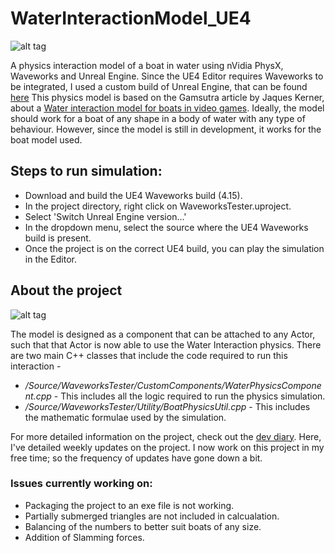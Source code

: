 # WaterInteractionModel_UE4

![alt tag](Screens/WaterInteractionModelScreen.png)

A physics interaction model of a boat in water using nVidia PhysX, Waveworks and Unreal Engine. Since the UE4 Editor requires Waveworks to be integrated, I used a custom build of Unreal Engine, that can be found [here](https://github.com/NvPhysX/UnrealEngine/tree/WaveWorks)
This physics model is based on the Gamsutra article by Jaques Kerner, about a [Water interaction model for boats in video games](https://www.gamasutra.com/view/news/237528/Water_interaction_model_for_boats_in_video_games.php).
Ideally, the model should work for a boat of any shape in a body of water with any type of behaviour. However, since the model is still in development, it works for the boat model used.

## Steps to run simulation:
- Download and build the UE4 Waveworks build (4.15).
- In the project directory, right click on WaveworksTester.uproject.
- Select 'Switch Unreal Engine version...'
- In the dropdown menu, select the source where the UE4 Waveworks build is present.
- Once the project is on the correct UE4 build, you can play the simulation in the Editor.

## About the project

![alt tag](Screens/WaterInteractionLatest.gif)

The model is designed as a component that can be attached to any Actor, such that that Actor is now able to use the Water Interaction physics.
There are two main C++ classes that include the code required to run this interaction -
- <i>/Source/WaveworksTester/CustomComponents/WaterPhysicsComponent.cpp</i> - This includes all the logic required to run the physics simulation.
- <i>/Source/WaveworksTester/Utility/BoatPhysicsUtil.cpp</i> - This includes the mathematic formulae used by the simulation.

For more detailed information on the project, check out the [dev diary](https://gnandagames.wordpress.com/blog/). Here, I've detailed weekly updates on the project. I now work on this project in my free time; so the frequency of updates have gone down a bit.

### Issues currently working on:
  - Packaging the project to an exe file is not working.
  - Partially submerged triangles are not included in calcualation.
  - Balancing of the numbers to better suit boats of any size.
  - Addition of Slamming forces.
